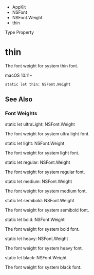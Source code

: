 

- AppKit
- NSFont
- NSFont.Weight
-  thin 

Type Property

# thin

The font weight for system thin font.

macOS 10.11+

``` source
static let thin: NSFont.Weight
```

## See Also

### Font Weights

static let ultraLight: NSFont.Weight

The font weight for system ultra light font.

static let light: NSFont.Weight

The font weight for system light font.

static let regular: NSFont.Weight

The font weight for system regular font.

static let medium: NSFont.Weight

The font weight for system medium font.

static let semibold: NSFont.Weight

The font weight for system semibold font.

static let bold: NSFont.Weight

The font weight for system bold font.

static let heavy: NSFont.Weight

The font weight for system heavy font.

static let black: NSFont.Weight

The font weight for system black font.

